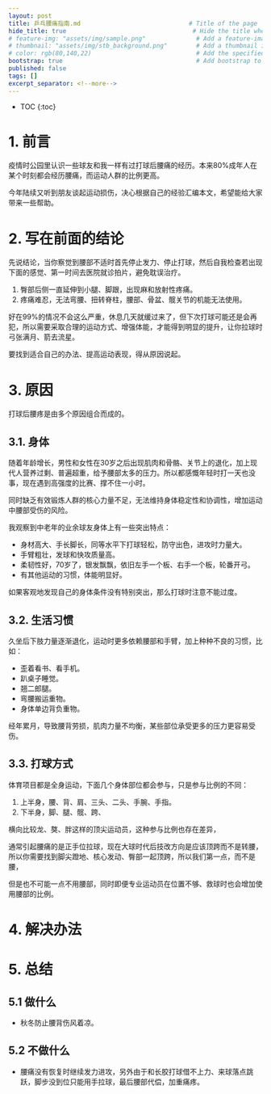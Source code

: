 ```yaml
---
layout: post
title: 乒乓腰痛指南.md                              # Title of the page
hide_title: true                                   # Hide the title when displaying the post, but shown in lists of posts
# feature-img: "assets/img/sample.png"              # Add a feature-image to the post
# thumbnail: "assets/img/stb_background.png"        # Add a thumbnail image on blog view
# color: rgb(80,140,22)                             # Add the specified color as feature image, and change link colors in post
bootstrap: true                                     # Add bootstrap to the page
published: false
tags: []
excerpt_separator: <!--more-->
---
```


<!--more-->
* TOC
{:toc}

# 1. 前言

疫情时公园里认识一些球友和我一样有过打球后腰痛的经历。本来80%成年人在某个时刻都会经历腰痛，而运动人群的比例更高。

今年陆续又听到朋友谈起运动损伤，决心根据自己的经验汇编本文，希望能给大家带来一些帮助。

# 2. 写在前面的结论

先说结论，当你察觉到腰部不适时首先停止发力、停止打球，然后自我检查若出现下面的感觉、第一时间去医院就诊拍片，避免耽误治疗。

1. 臀部后侧一直延伸到小腿、脚跟，出现麻和放射性疼痛。
2. 疼痛难忍，无法弯腰、扭转脊柱，腰部、骨盆、髋关节的机能无法使用。

好在99%的情况不会这么严重，休息几天就缓过来了，但下次打球可能还是会再犯，所以需要采取合理的运动方式、增强体能，才能得到明显的提升，让你拉球时弓张满月、箭去流星。

要找到适合自己的办法、提高运动表现，得从原因说起。

# 3. 原因

打球后腰疼是由多个原因组合而成的。

## 3.1. 身体

随着年龄增长，男性和女性在30岁之后出现肌肉和骨骼、关节上的退化，加上现代人营养过剩、普遍超重，给予腰部太多的压力。所以都感慨年轻时打一天也没事，现在遇到高强度的比赛、撑不住一小时。

同时缺乏有效锻炼人群的核心力量不足，无法维持身体稳定性和协调性，增加运动中腰部受伤的风险。

我观察到中老年的业余球友身体上有一些突出特点：

* 身材高大、手长脚长，同等水平下打球轻松，防守出色，进攻时力量大。
* 手臂粗壮，发球和快攻质量高。
* 柔韧性好，70岁了，银发飘飘，依旧左手一个板、右手一个板，轮番开弓。
* 有其他运动的习惯，体能明显好。

如果客观地发现自己的身体条件没有特别突出，那么打球时注意不能过度。

## 3.2. 生活习惯

久坐后下肢力量逐渐退化，运动时更多依赖腰部和手臂，加上种种不良的习惯，比如：

* 歪着看书、看手机。
* 趴桌子睡觉。
* 翘二郎腿。
* 弯腰搬运重物。
* 身体单边背负重物。

经年累月，导致腰背劳损，肌肉力量不均衡，某些部位承受更多的压力更容易受伤。

## 3.3. 打球方式

体育项目都是全身运动，下面几个身体部位都会参与，只是参与比例的不同：

1. 上半身，腰、背、肩、三头、二头、手腕、手指。
2. 下半身，脚、腿、髋、跨、

横向比较龙、獒、胖这样的顶尖运动员，这种参与比例也存在差异，

通常引起腰痛的是正手位拉球，现在大球时代后技改方向是应该顶跨而不是转腰，所以你需要找到脚尖蹬地、核心发动、臀部一起顶跨，所以我们第一点，而不是腰，

但是也不可能一点不用腰部，同时即便专业运动员在位置不够、救球时也会增加使用腰部的比例。

# 4. 解决办法

# 5. 总结

## 5.1 做什么

* 秋冬防止腰背伤风着凉。

## 5.2 不做什么

* 腰痛没有恢复时继续发力进攻，另外由于和长胶打球借不上力、来球落点跳跃，脚步没到位只能用手拉球，最后腰部代偿，加重痛疼。